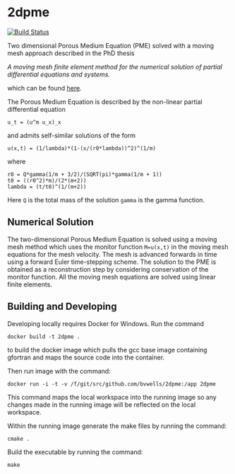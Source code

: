 # 2dpme
[![Build Status](https://travis-ci.org/bvwells/2dpme.svg?branch=master)](https://travis-ci.org/bvwells/2dpme)

Two dimensional Porous Medium Equation (PME) solved with a moving mesh approach described in the PhD thesis

*A moving mesh finite element method for the numerical solution of partial differential equations and systems.*

which can be found [here][1].

The Porous Medium Equation is described by the non-linear partial differential equation

```
u_t = (u^m u_x)_x
```

and admits self-similar solutions of the form

```
u(x,t) = (1/lambda)*(1-(x/(r0*lambda))^2)^(1/m)
```

where

```
r0 = Q*gamma(1/m + 3/2)/(SQRT(pi)*gamma(1/m + 1))                   
t0 = ((r0^2)*m)/(2*(m+2))                            
lambda = (t/t0)^(1/(m+2)) 
```

Here ```Q``` is the total mass of the solution ```gamma``` is the gamma function.

## Numerical Solution

The two-dimensional Porous Medium Equation is solved using a moving mesh 
method which uses the monitor function ```M=u(x,t)``` in the moving mesh 
equations for the mesh velocity. The mesh is advanced forwards in time 
using a forward Euler time-stepping scheme. The solution to the PME 
is obtained as a reconstruction step by considering conservation of
the monitor function. All the moving mesh equations are solved using
linear finite elements.

## Building and Developing

Developing locally requires Docker for Windows. Run the command

```
docker build -t 2dpme .
```

to build the docker image which pulls the gcc base image containing gfortran and maps the source code into the container.

Then run image with the command:

```
docker run -i -t -v /f/git/src/github.com/bvwells/2dpme:/app 2dpme
```

This command maps the local workspace into the running image so any changes made in the running image will be reflected on the local workspace.

Within the running image generate the make files by running the command:

```
cmake .
```

Build the executable by running the command:

```
make
```

[1]: http://www.reading.ac.uk/nmsruntime/saveasdialog.aspx?lID=24080&sID=90294
